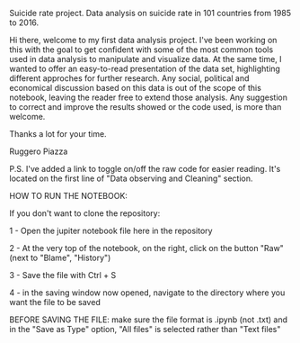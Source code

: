 Suicide rate project.
Data analysis on suicide rate in 101 countries from 1985 to 2016.

Hi there, welcome to my first data analysis project.
I've been working on this with the goal to get confident with some of the most common tools used in data analysis to manipulate 
and visualize data.
At the same time, I wanted to offer an easy-to-read presentation of the data set, highlighting different approches for further
research.
Any social, political and economical discussion based on this data is out of the scope of this notebook, leaving the reader 
free to extend those analysis. 
Any suggestion to correct and improve the results showed or the code used, is more than welcome.

Thanks a lot for your time.

Ruggero Piazza

P.S.
I've added a link to toggle on/off the raw code for easier reading. It's located on the first line of "Data observing and Cleaning" section.

HOW TO RUN THE NOTEBOOK:

If you don't want to clone the repository:

1 - Open the jupiter notebook file here in the repository

2 - At the very top of the notebook, on the right, click on the button "Raw" (next to "Blame", "History")

3 - Save the file with Ctrl + S

4 - in the saving window now opened, navigate to the directory where you want the file to be saved

BEFORE SAVING THE FILE: make sure the file format is .ipynb (not .txt) and in the "Save as Type" option, "All files" is selected rather than "Text files"

